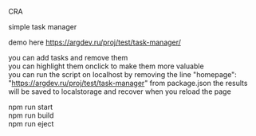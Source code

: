 CRA  

simple task manager  

demo here https://argdev.ru/proj/test/task-manager/  

you can add tasks and remove them  
you can highlight them onclick to make them more valuable  
you can run the script on localhost by removing the line "homepage": "https://argdev.ru/proj/test/task-manager" from package.json
the results will be saved to localstorage and recover when you reload the page  

npm run start  
npm run build  
npm run eject  
